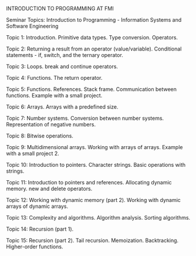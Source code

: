 INTRODUCTION TO PROGRAMMING AT FMI

Seminar Topics: Introduction to Programming - Information Systems and Software Engineering

Topic 1: Introduction. Primitive data types. Type conversion. Operators.

Topic 2: Returning a result from an operator (value/variable). Conditional statements - if, switch, and the ternary operator.

Topic 3: Loops. break and continue operators.

Topic 4: Functions. The return operator.

Topic 5: Functions. References. Stack frame. Communication between functions. Example with a small project.

Topic 6: Arrays. Arrays with a predefined size.

Topic 7: Number systems. Conversion between number systems. Representation of negative numbers.

Topic 8: Bitwise operations.

Topic 9: Multidimensional arrays. Working with arrays of arrays. Example with a small project 2.

Topic 10: Introduction to pointers. Character strings. Basic operations with strings.

Topic 11: Introduction to pointers and references. Allocating dynamic memory. new and delete operators.

Topic 12: Working with dynamic memory (part 2). Working with dynamic arrays of dynamic arrays.

Topic 13: Complexity and algorithms. Algorithm analysis. Sorting algorithms.

Topic 14: Recursion (part 1).

Topic 15: Recursion (part 2). Tail recursion. Memoization. Backtracking. Higher-order functions.
